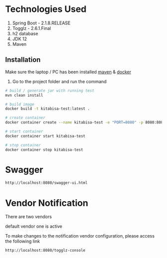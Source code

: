 # Technologies Used

1. Spring Boot - 2.1.8.RELEASE
2. Togglz - 2.6.1.Final
3. h2 database
4. JDK 12
5. Maven

## Installation

Make sure the laptop / PC has been installed [maven](https://maven.apache.org/install.html) & [docker](https://docs.docker.com/get-docker/)

1. Go to the project folder and run the command

```bash
# build / generate jar with running test
mvn clean install

# build image
docker build -t kitabisa-test:latest .

# create container
docker container create --name kitabisa-test -e "PORT=8080" -p 8080:8080 kitabisa-test

# start container
docker container start kitabisa-test

# stop container
docker container stop kitabisa-test
```

# Swagger
```bash
http://localhost:8080/swagger-ui.html
```

# Vendor Notification
There are two vendors

default vendor one is active

To make changes to the notification vendor configuration, please access the following link
```bash
http://localhost:8080/togglz-console
```
